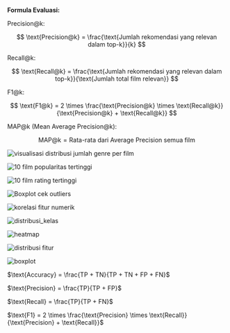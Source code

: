 **Formula Evaluasi:**

Precision@k:

  $$
  \text{Precision@k} = \frac{\text{Jumlah rekomendasi yang relevan dalam top-k}}{k}
  $$


Recall@k:

  $$
  \text{Recall@k} = \frac{\text{Jumlah rekomendasi yang relevan dalam top-k}}{\text{Jumlah total film relevan}}
  $$


F1@k:

  $$
  \text{F1@k} = 2 \times \frac{\text{Precision@k} \times \text{Recall@k}}{\text{Precision@k} + \text{Recall@k}}
  $$


MAP@k (Mean Average Precision@k):

  $$
  \text{MAP@k} = \text{Rata-rata dari Average Precision semua film}
  $$




![visualisasi distribusi jumlah genre per film](https://github.com/user-attachments/assets/5fb9bb15-ed53-4e8d-9171-24f67ae76d43)


![10 film popularitas tertinggi](https://github.com/user-attachments/assets/006a4824-8716-452a-a48e-5351faf315b0)


![10 film rating tertinggi](https://github.com/user-attachments/assets/98936047-37b2-4d26-aa14-522fbdaa70a3)


![Boxplot cek outliers](https://github.com/user-attachments/assets/ea592453-f4fb-4123-9657-a6396b98b56c)


![korelasi fitur numerik](https://github.com/user-attachments/assets/1e0b94c3-5b92-4f4e-8045-4d5272e46997)


![distribusi_kelas](https://github.com/user-attachments/assets/f5d0d7f1-b1a2-40db-b453-81439a342979)

![heatmap](https://github.com/user-attachments/assets/46721b09-60d2-4564-ab28-cf4449ea30bb)

![distribusi fitur](https://github.com/user-attachments/assets/ea68dbb9-3822-4b90-ae2a-8a23664152c2)

![boxplot](https://github.com/user-attachments/assets/f3a1b863-0c38-4ff0-bd01-8b08c4d15fa4)

$\text{Accuracy} = \frac{TP + TN}{TP + TN + FP + FN}$  

$\text{Precision} = \frac{TP}{TP + FP}$  

$\text{Recall} = \frac{TP}{TP + FN}$  

$\text{F1} = 2 \times \frac{\text{Precision} \times \text{Recall}}{\text{Precision} + \text{Recall}}$  



